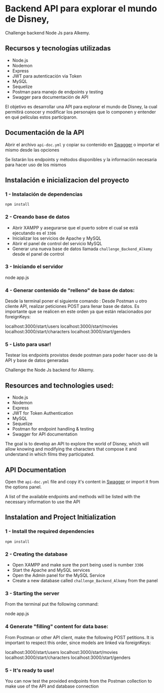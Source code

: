 
# Backend API para explorar el mundo de Disney,
Challenge backend Node Js para Alkemy.

## Recursos y tecnologías utilizadas

- Node.js
- Nodemon
- Express
- JWT para autenticación via Token
- MySQL
- Sequelize
- Postman para manejo de endpoints y testing
- Swagger para documentación de API

El objetivo es desarrollar una API para explorar el mundo de Disney, la cual permitirá conocer y modificar los
personajes que lo componen y entender en qué películas estos participaron. 

## Documentación de la API

Abrir el archivo `api-doc.yml` y copiar su contenido en [Swagger](https://editor.swagger.io/) o importar el mismo desde las opciones

Se listarán los endpoints y métodos disponibles y la información necesaria para hacer uso de los mismos

## Instalación e inicializacion del proyecto


### 1 - Instalación de dependencias

```
npm install
```

### 2 - Creando base de datos

- Abrir XAMPP y asegurarse que el puerto sobre el cual se está ejecutando es el `3306`
- Inicializar los servicios de Apache y MySQL
- Abrir el panel de control del servicio MySQL
- Generar una nueva base de datos llamada `challenge_Backend_Alkemy` desde el panel de control

### 3 - Iniciando el servidor

node app.js

### 4 - Generar contenido de "relleno" de base de datos:

Desde la terminal poner el siguiente comando :
Desde Postman u otro cliente API, realizar peticiones POST para llenar base de datos. Es importante que se realicen en este orden ya que están relacionados por foreignKeys:

localhost:3000/start/users
localhost:3000/start/movies
localhost:3000/start/characters
localhost:3000/start/genders

### 5 - Listo para usar!

Testear los endpoints provistos desde postman para poder hacer uso de la API y base de datos generadas


Challenge the Node Js backend for Alkemy.

## Resources and technologies used:

- Node.js
- Nodemon
- Express
- JWT for Token Authentication
- MySQL
- Sequelize
- Postman for endpoint handling & testing
- Swagger for API documentation

The goal is to develop an API to explore the world of Disney, which will allow knowing and modifying the
characters that compose it and understand in which films they participated.

## API Documentation

Open the `api-doc.yml` file and copy it's content in [Swagger](https://editor.swagger.io/) or import it from the options panel.

A list of the available endpoints and methods will be listed with the necessary information to use the API

## Instalation and Project Initialization


### 1 - Install the required dependencies

```
npm install
```

### 2 - Creating the database

- Open XAMPP and make sure the port being used is number `3306`
- Start the Apache and MySQL services
- Open the Admin panel for the MySQL Service
- Create a new database called `challenge_Backend_Alkemy` from the panel

### 3 - Starting the server

From the terminal put the following command:

node app.js

 ### 4 Generate "filling" content for data base:

From Postman or other API client, make the following POST petitions. It is important to respect this order, since models are linked via foreignKeys:

localhost:3000/start/users
localhost:3000/start/movies
localhost:3000/start/characters
localhost:3000/start/genders

### 5 - It's ready to use!

You can now test the provided endpoints from the Postman collection to make use of the API and database connection

